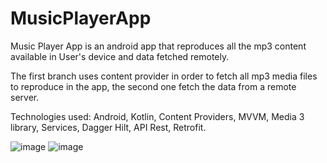 # MusicPlayerApp

Music Player App is an android app that reproduces all the mp3 content available in User's device and data fetched remotely.

The first branch uses content provider in order to fetch all mp3 media files to reproduce in the app, the second one fetch the data from a remote server.

Technologies used: Android, Kotlin, Content Providers, MVVM, Media 3 library, Services, Dagger Hilt, API Rest, Retrofit.

![image](https://github.com/bnnascimento94/MusicPlayerApp/assets/52131190/3bc49bba-6a03-472d-bce9-6d1a83796351)
![image](https://github.com/bnnascimento94/MusicPlayerApp/assets/52131190/a0d27bdf-618a-4573-a82c-1ce4a9829e1a)



